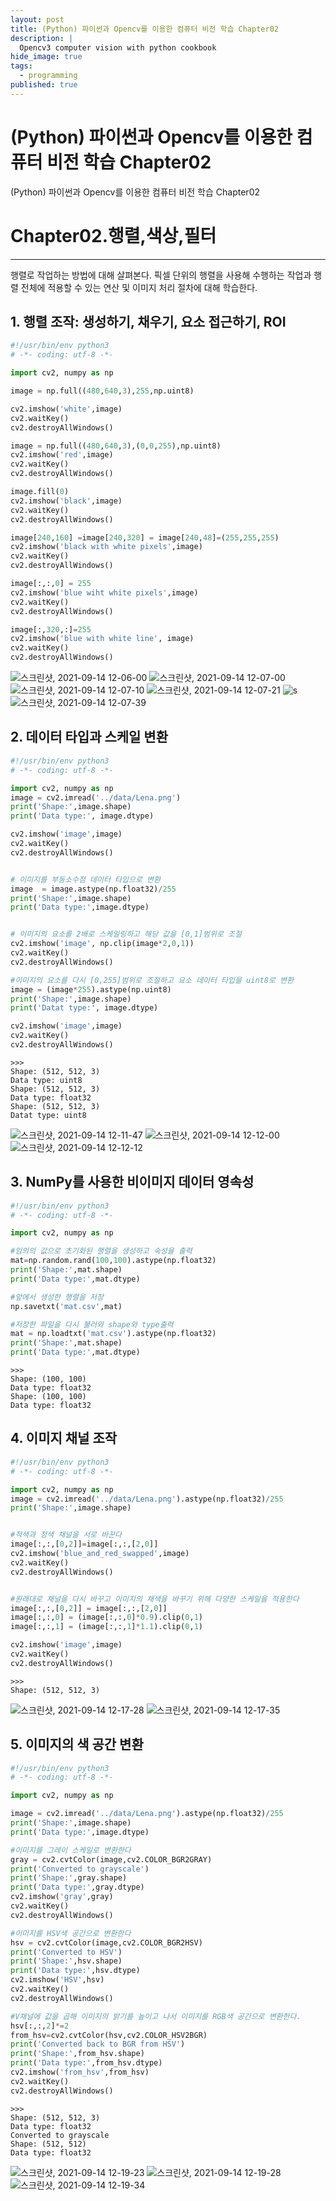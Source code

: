 ```yaml
---
layout: post
title: (Python) 파이썬과 Opencv를 이용한 컴퓨터 비전 학습 Chapter02
description: |
  Opencv3 computer vision with python cookbook
hide_image: true
tags:
  - programming
published: true
---
```


# (Python) 파이썬과 Opencv를 이용한 컴퓨터 비전 학습 Chapter02

(Python) 파이썬과 Opencv를 이용한 컴퓨터 비전 학습 Chapter02

# Chapter02.행렬,색상,필터
* * * 
행렬로 작업하는 방법에 대해 살펴본다. 픽셀 단위의 행렬을 사용해 수행하는 작업과 행렬 전체에 적용할 수 있는 연산 및 이미지 처리 절차에 대해 학습한다.

## 1. 행렬 조작: 생성하기, 채우기, 요소 접근하기, ROI

```py
#!/usr/bin/env python3
# -*- coding: utf-8 -*-

import cv2, numpy as np

image = np.full((480,640,3),255,np.uint8)

cv2.imshow('white',image)
cv2.waitKey()
cv2.destroyAllWindows()

image = np.full((480,640,3),(0,0,255),np.uint8)
cv2.imshow('red',image)
cv2.waitKey()
cv2.destroyAllWindows()

image.fill(0)
cv2.imshow('black',image)
cv2.waitKey()
cv2.destroyAllWindows()

image[240,160] =image[240,320] = image[240,48]=(255,255,255)
cv2.imshow('black with white pixels',image)
cv2.waitKey()
cv2.destroyAllWindows()

image[:,:,0] = 255
cv2.imshow('blue wiht white pixels',image)
cv2.waitKey()
cv2.destroyAllWindows()

image[:,320,:]=255
cv2.imshow('blue with white line', image)
cv2.waitKey()
cv2.destroyAllWindows()
```
![스크린샷, 2021-09-14 12-06-00](https://user-images.githubusercontent.com/69246778/133188371-859a4a7d-cc97-41c6-9995-098363bfc92c.png)
![스크린샷, 2021-09-14 12-07-00](https://user-images.githubusercontent.com/69246778/133188376-7d8f43f1-e852-4d4e-92be-81557f222404.png)
![스크린샷, 2021-09-14 12-07-10](https://user-images.githubusercontent.com/69246778/133188436-5d6cc2ee-e643-42b5-b991-4ed9b6946635.png)
![스크린샷, 2021-09-14 12-07-21](https://user-images.githubusercontent.com/69246778/133188471-84c99049-6186-4e8b-94ff-76de220349f1.png)
![s](https://user-images.githubusercontent.com/69246778/133188493-3cbcd497-a30b-488f-bf82-1f4dda735989.png)
![스크린샷, 2021-09-14 12-07-39](https://user-images.githubusercontent.com/69246778/133188502-f2b48e3f-cfd2-429f-a796-d99e2647b540.png)

                          
## 2. 데이터 타입과 스케일 변환
```py
#!/usr/bin/env python3
# -*- coding: utf-8 -*-

import cv2, numpy as np
image = cv2.imread('../data/Lena.png')
print('Shape:',image.shape)
print('Data type:', image.dtype)

cv2.imshow('image',image)
cv2.waitKey()
cv2.destroyAllWindows()


# 이미지를 부동소수점 데이터 타입으로 변환
image  = image.astype(np.float32)/255
print('Shape:',image.shape)
print('Data type:',image.dtype)


# 이미지의 요소를 2배로 스케일링하고 해당 값을 [0,1]범위로 조절
cv2.imshow('image', np.clip(image*2,0,1))
cv2.waitKey()
cv2.destroyAllWindows()

#이미지의 요소를 다시 [0,255]범위로 조절하고 요소 데이터 타입을 uint8로 변환
image = (image*255).astype(np.uint8)
print('Shape:',image.shape)
print('Datat type:', image.dtype)

cv2.imshow('image',image)
cv2.waitKey()
cv2.destroyAllWindows()
```

```
>>>
Shape: (512, 512, 3)
Data type: uint8
Shape: (512, 512, 3)
Data type: float32
Shape: (512, 512, 3)
Datat type: uint8
```

![스크린샷, 2021-09-14 12-11-47](https://user-images.githubusercontent.com/69246778/133188839-6997bc80-6dab-4baf-a052-7761f7e7190f.png)
![스크린샷, 2021-09-14 12-12-00](https://user-images.githubusercontent.com/69246778/133188845-ccea3bbe-b13d-442a-96ea-dd1699ac9a1a.png)
![스크린샷, 2021-09-14 12-12-12](https://user-images.githubusercontent.com/69246778/133188849-d0bbe7ce-1a90-41d1-b4e3-bf62a15ad2d0.png)

## 3. NumPy를 사용한 비이미지 데이터 영속성
```py
#!/usr/bin/env python3
# -*- coding: utf-8 -*-

import cv2, numpy as np

#임의의 값으로 초기화된 행렬을 생성하고 속성을 출력
mat=np.random.rand(100,100).astype(np.float32)
print('Shape:',mat.shape)
print('Data type:',mat.dtype)

#앞에서 생성한 행렬을 저장
np.savetxt('mat.csv',mat)

#저장한 파일을 다시 불러와 shape와 type출력
mat = np.loadtxt('mat.csv').astype(np.float32)
print('Shape:',mat.shape)
print('Data type:',mat.dtype)
```
```
>>>
Shape: (100, 100)
Data type: float32
Shape: (100, 100)
Data type: float32
```

## 4. 이미지 채널 조작
```py
#!/usr/bin/env python3
# -*- coding: utf-8 -*-

import cv2, numpy as np
image = cv2.imread('../data/Lena.png').astype(np.float32)/255
print('Shape:',image.shape)


#적색과 청색 채널을 서로 바꾼다
image[:,:,[0,2]]=image[:,:,[2,0]]
cv2.imshow('blue_and_red_swapped',image)
cv2.waitKey()
cv2.destroyAllWindows()


#원래대로 채널을 다시 바꾸고 이미지의 채색을 바꾸기 위해 다양한 스케일을 적용한다
image[:,:,[0,2]] = image[:,:,[2,0]]
image[:,:,0] = (image[:,:,0]*0.9).clip(0,1)
image[:,:,1] = (image[:,:,1]*1.1).clip(0,1)

cv2.imshow('image',image)
cv2.waitKey()
cv2.destroyAllWindows()
```
```
>>>
Shape: (512, 512, 3)
```

![스크린샷, 2021-09-14 12-17-28](https://user-images.githubusercontent.com/69246778/133189321-100e5f95-d620-491c-bc41-386b3067335d.png)
![스크린샷, 2021-09-14 12-17-35](https://user-images.githubusercontent.com/69246778/133189329-f14b0333-eeea-4ab2-ba53-8630197804a2.png)

## 5. 이미지의 색 공간 변환
```py
#!/usr/bin/env python3
# -*- coding: utf-8 -*-

import cv2, numpy as np

image = cv2.imread('../data/Lena.png').astype(np.float32)/255
print('Shape:',image.shape)
print('Data type:',image.dtype)

#이미지를 그레이 스케일로 변환한다
gray = cv2.cvtColor(image,cv2.COLOR_BGR2GRAY)
print('Converted to grayscale')
print('Shape:',gray.shape)
print('Data type:',gray.dtype)
cv2.imshow('gray',gray)
cv2.waitKey()
cv2.destroyAllWindows()

#이미지를 HSV색 공간으로 변환한다
hsv = cv2.cvtColor(image,cv2.COLOR_BGR2HSV)
print('Converted to HSV')
print('Shape:',hsv.shape)
print('Data type:',hsv.dtype)
cv2.imshow('HSV',hsv)
cv2.waitKey()
cv2.destroyAllWindows()

#V채널에 값을 곱해 이미지의 밝기를 높이고 나서 이미지를 RGB색 공간으로 변환한다.
hsv[:,:,2]*=2
from_hsv=cv2.cvtColor(hsv,cv2.COLOR_HSV2BGR)
print('Converted back to BGR from HSV')
print('Shape:',from_hsv.shape)
print('Data type:',from_hsv.dtype)
cv2.imshow('from_hsv',from_hsv)
cv2.waitKey()
cv2.destroyAllWindows()
```
```
>>>
Shape: (512, 512, 3)
Data type: float32
Converted to grayscale
Shape: (512, 512)
Data type: float32
```
![스크린샷, 2021-09-14 12-19-23](https://user-images.githubusercontent.com/69246778/133189467-317d3983-1809-46e5-803e-644b28875e35.png)
![스크린샷, 2021-09-14 12-19-28](https://user-images.githubusercontent.com/69246778/133189466-d7c268eb-28a7-4335-a8f8-e53e1c1a82ce.png)
![스크린샷, 2021-09-14 12-19-34](https://user-images.githubusercontent.com/69246778/133189463-e04adb7e-a5e1-4f59-a314-e86e74b5f0c6.png)


